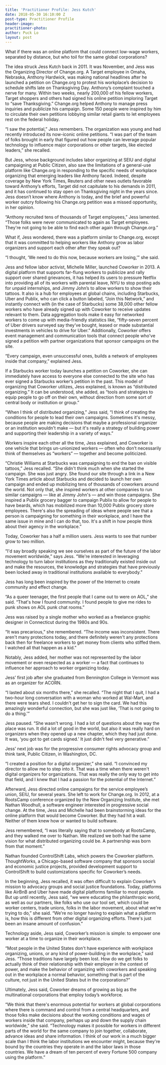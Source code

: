 ```yaml
---
title: 'Practitioner Profile: Jess Kutch'
date: 2018-05-30 16:10:00 Z
post-type: Practitioner Profile
header-image: 
practitioner-photo:
author: Puck Lo
layout: post
---
```


What if there was an online platform that could connect low-wage workers, separated by distance, but who toil for the same global corporations?

The idea struck Jess Kutch back in 2011. It was November, and Jess was the Organizing Director of Change.org. A Target employee in Omaha, Nebraska, Anthony Hardwick, was making national headlines after he launched a petition on Change.org to protest his workplace’s decision to schedule shifts late on Thanksgiving Day. Anthony’s complaint touched a nerve for many. Within two weeks, nearly 200,000 of his fellow workers, Target shoppers and others had signed his online petition imploring Target to “save Thanksgiving.” Change.org helped Anthony to manage press inquiries and publicize his campaign. Some 150 people were inspired by him to circulate their own petitions lobbying similar retail giants to let employees rest on the federal holiday. 

“I saw the potential,” Jess remembers. The organization was young and had recently introduced its now-iconic online petitions. “I was part of the team of folks brought in early that figured out how people can leverage popular technology to influence major corporations or other targets, like elected leaders,” she recalled. 

But Jess, whose background includes labor organizing at SEIU and digital campaigning at Public Citizen, also saw the limitations of a general-use platform like Change.org in responding to the specific needs of workplace organizing that emerging leaders like Anthony faced. Indeed, despite coverage by New York Times, Reuters and other news outlets favorable toward Anthony’s efforts, Target did not capitulate to his demands in 2011, and it has continued to stay open on Thanksgiving night in the years since. Jess doesn’t know where Anthony is today, and the brief and powerful worker outcry following his Change.org petition was a missed opportunity, in her opinion.

“Anthony recruited tens of thousands of Target employees,” Jess lamented. “Those folks were never communicated to again as Target employees. They're not going to be able to find each other again through Change.org.”

What if, Jess wondered, there was a platform similar to Change.org, except that it was committed to helping workers like Anthony grow as labor organizers and support each other after they speak out?

“I thought, ‘We need to do this now, because workers are losing,’” she said.

Jess and fellow labor activist, Michelle Miller, launched Coworker in 2013. A digital platform that supports far-flung workers to publicize and rally support over shared grievances, it has helped its users to pressure Netflix into providing all of its workers with parental leave, NYU to stop posting ads for unpaid internships, and Jimmy John’s to allow workers to show their tattoos. It also is a hub for employees at global chains, including Starbucks, Uber and Publix, who can click a button labeled, “Join this Network,” and instantly connect with (in the case of Starbucks) some 38,000 other fellow workers who have already signed up with Coworker to receive updates relevant to them. Data aggregation tools make it easy for networked workers to come up with media-friendly statistics like, “fifty-seven percent of Uber drivers surveyed say they’ve bought, leased or made substantial investments in vehicles to drive for Uber.” Additionally, Coworker offers event management and communication tools that connect people who've signed a petition with partner organizations that sponsor campaigns on the site.

“Every campaign, even unsuccessful ones, builds a network of employees inside that company,” explained Jess. 

If a Starbucks worker today launches a petition on Coworker, she can immediately have access to everyone else connected to the site who has ever signed a Starbucks worker’s petition in the past. This model of organizing that Coworker utilizes, Jess explained, is known as “distributed organizing.” It can be understood, she added, as “tools and strategies to equip people to go off on their own, without direction from some sort of central body or institution or group.”

“When I think of distributed organizing,” Jess said, “I think of creating the conditions for people to lead their own campaigns. Sometimes it's messy, because people are making decisions that maybe a professional organizer or an institution wouldn't make — but it's really a strategy of building power and supporting their leadership in a variety of ways.”

Workers inspire each other all the time, Jess explained, and Coworker is one vehicle that brings un-unionized workers — often who don’t necessarily think of themselves as “workers” — together and become politicized. 

“Christie Williams at Starbucks was campaigning to end the ban on visible tattoos,” Jess recalled. “She didn't think much when she started the campaign. She was just angry. She found our site through a link in a New York Times article about Starbucks and decided to launch her own campaign and ended up mobilizing tens of thousands of coworkers around the world. Not only that, she inspired workers at other companies to run similar campaigns — like at Jimmy John's — and win those campaigns. She inspired a Publix grocery bagger to campaign Publix to allow for people to have beards, which has mobilized more than 10,000 Publix grocery store employees. There's also the spreading of ideas where people see that a person is campaigning for something in their workplace, and I have the same issue in mine and I can do that, too. It's a shift in how people think about their agency in the workplace.”

Today, Coworker has a half a million users. Jess wants to see that number grow to two million.

“I'd say broadly speaking we see ourselves as part of the future of the labor movement worldwide,” says Jess. “We're interested in leveraging technology to turn labor institutions as they traditionally existed inside out and make the resources, the knowledge and strategies that have previously been locked away in traditional institutions available to everybody.”

Jess has long been inspired by the power of the Internet to create community and effect change.

“As a queer teenager, the first people that I came out to were on AOL,” she said. “That's how I found community. I found people to give me rides to punk shows on AOL punk chat rooms.”

Jess was raised by a single mother who worked as a freelance graphic designer in Connecticut during the 1980s and 90s. 

“It was precarious,” she remembered. “The income was inconsistent. There aren't many protections today, and there definitely weren't any protections back then for freelance workers to get money from clients who stiffed them. I watched all that happen as a kid.”

Notably, Jess added, her mother was not represented by the labor movement or even respected as a worker — a fact that continues to influence her approach to worker organizing today.

Jess’ first job after she graduated from Bennington College in Vermont was as an organizer for ACORN. 

“I lasted about six months there,” she recalled. “The night that I quit, I had a two-hour long conversation with a woman who worked at Wal-Mart, and there were tears shed. I couldn't get her to sign the card. We had this amazingly wonderful connection, but she was just like, ‘That is not going to do a thing.’”

Jess paused. “She wasn't wrong. I had a lot of questions about the way the place was run. It did a lot of good in the world, but also it was really hard on organizers when they opened up a new chapter, which they had just done. It was, ‘you got to get cards signed.’ It just didn't feel very generative.”

Jess’ next job was for the progressive consumer rights advocacy group and think tank, Public Citizen, in Washington, DC. 

“I created a position for a digital organizer,” she said. “I convinced my director to allow me to step into it. That was a time when there weren't digital organizers for organizations. That was really the only way to get into that field, and I knew that I had a passion for the potential of the Internet.”

Afterward, Jess directed online campaigns for the service employee’s union, SEIU, for several years. She left to work for Change.org. In 2012, at a RootsCamp conference organized by the New Organizing Institute, she met Nathan Woodhull, a software engineer interested in progressive social change. At the time, Jess and Michelle had been brainstorming ideas for the online platform that would become Coworker. But they had hit a wall. Neither of them knew how or wanted to build software. 

Jess remembered, “I was literally saying that to somebody at RootsCamp, and they walked me over to Nathan. We realized we both had the same vision for what distributed organizing could be. A partnership was born from that moment.”

Nathan founded ControlShift Labs, which powers the Coworker platform. ThoughtWorks, a Chicago-based software company that sponsors social and economic justice projects, provided development support to ControlShift to build customizations specific for Coworker’s needs. 

In the beginning, Jess recalled, it was often difficult to explain Coworker’s mission to advocacy groups and social justice foundations. Today, platforms like AirBnB and Uber have made digital platforms familiar to most people. But up until recently, Jess said, “we were educating the philanthropic world, as well as our partners, like folks who use our tool set, which could be worker centers, trade unions, folks in the labor movement, about what we're trying to do,” she said. “We're no longer having to explain what a platform is, how this is different from other digital organizing efforts. There's just been an insane amount of confusion.” 

Technology aside, Jess said, Coworker’s mission is simple: to empower one worker at a time to organize in their workplace. 

“Most people in the United States don't have experience with workplace organizing, unions, or any kind of power-building in the workplace,” said Jess. “Those traditions have largely been lost. How do we get folks to actually think of their relationship with their employer in the context of power, and make the behavior of organizing with coworkers and speaking out in the workplace a normal behavior, something that is part of the culture, not just in the United States but in the corporations?”

Ultimately, Jess said, Coworker dreams of growing as big as the multinational corporations that employ today’s workforce.

“We think that there's enormous potential for workers at global corporations where there is command and control from a central headquarters, and those folks make decisions about the working conditions and wages of workers inside that company, perhaps up and down the supply chain worldwide,” she said. “Technology makes it possible for workers in different parts of the world for the same company to join together, collaborate, advance ideas and share information. I think of our work in a much bigger scale than I think the labor institutions we encounter might, because they're bound by the countries they operate in and the labor laws in those countries. We have a dream of ten percent of every Fortune 500 company using the platform.”
